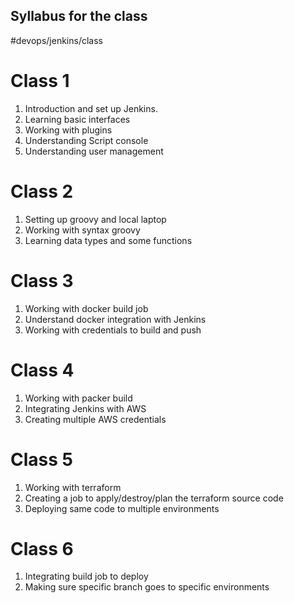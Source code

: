 ## Syllabus for the class 
#devops/jenkins/class

# Class 1 
1. Introduction and set up Jenkins. 
2. Learning basic interfaces 
3. Working with plugins
4. Understanding Script console
5. Understanding user management


# Class 2 
1. Setting up groovy and local laptop
2. Working with syntax groovy 
3. Learning data types and some functions


# Class 3
1. Working with docker build job
2. Understand docker integration with Jenkins
3. Working with credentials to build and push 


# Class 4
1. Working with packer build
2. Integrating Jenkins with AWS
3. Creating multiple AWS credentials


# Class 5
1. Working with terraform
2. Creating a job to apply/destroy/plan the terraform source code
3. Deploying same code to multiple environments


# Class 6 
1. Integrating build job to deploy
2. Making sure specific branch goes to specific environments